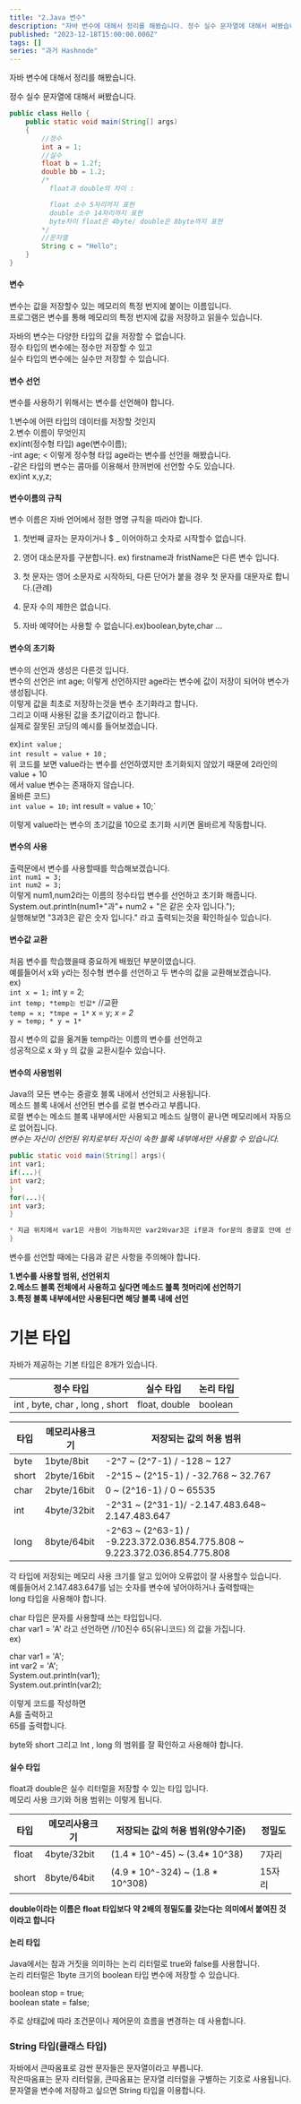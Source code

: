 ```yaml
---
title: "2.Java 변수"
description: "자바 변수에 대해서 정리를 해봤습니다. 정수 실수 문자열에 대해서 써봤습니다. public class Hello { public static void main(String[] args) { //정수 int a = 1; //실수 float b = 1.2f; double bb = 1.2; /* float과 double의 차이 : ..."
published: "2023-12-18T15:00:00.000Z"
tags: []
series: "과거 Hashnode"
---
```


자바 변수에 대해서 정리를 해봤습니다.

정수 실수 문자열에 대해서 써봤습니다.

```java
public class Hello {
    public static void main(String[] args)
    {
        //정수
        int a = 1;
        //실수
        float b = 1.2f;
        double bb = 1.2;
        /*
          float과 double의 차이 :

          float 소수 5자리까지 표현
          double 소수 14자리까지 표현
          byte차이 float은 4byte/ double은 8byte까지 표현
        */
        //문자열
        String c = "Hello";
    }
}
```

#### 변수

변수는 값을 저장할수 있는 메모리의 특정 번지에 붙이는 이름입니다.  
프로그램은 변수를 통해 메모리의 특정 번지에 값을 저장하고 읽을수 있습니다.

자바의 변수는 다양한 타입의 값을 저장할 수 없습니다.  
정수 타입의 변수에는 정수만 저장할 수 있고  
실수 타입의 변수에는 실수만 저장할 수 있습니다.

#### 변수 선언

변수를 사용하기 위해서는 변수를 선언해야 합니다.

1.변수에 어떤 타입의 데이터를 저장할 것인지  
2.변수 이름이 무엇인지  
ex)int(정수형 타입) age(변수이름);  
\-int age; &lt; 이렇게 정수형 타입 age라는 변수를 선언을 해봤습니다.  
\-같은 타입의 변수는 콤마를 이용해서 한꺼번에 선언할 수도 있습니다.  
ex)int x,y,z;

#### 변수이름의 규칙

변수 이름은 자바 언어에서 정한 명명 규칙을 따라야 합니다.

1. 첫번째 글자는 문자이거나 $ \_ 이어야하고 숫자로 시작할수 없습니다.
    
2. 영어 대소문자를 구분합니다. ex) firstname과 fristName은 다른 변수 입니다.
    
3. 첫 문자는 영어 소문자로 시작하되, 다른 단어가 붙을 경우 첫 문자를 대문자로 합니다.(관례)
    
4. 문자 수의 제한은 없습니다.
    
5. 자바 예약어는 사용할 수 없습니다.ex)boolean,byte,char ...
    

#### 변수의 초기화

변수의 선언과 생성은 다른것 입니다.  
변수의 선언은 int age; 이렇게 선언하지만 age라는 변수에 값이 저장이 되어야 변수가 생성됩니다.  
이렇게 값을 최초로 저장하는것을 변수 초기화라고 합니다.  
그리고 이때 사용된 값을 초기값이라고 합니다.  
실제로 잘못된 코딩의 예시를 들어보겠습니다.

ex)`int value` ;  
`int result = value + 10` ;  
위 코드를 보면 value라는 변수를 선언하였지만 초기화되지 않았기 때문에 2라인의 value + 10  
에서 value 변수는 존재하지 않습니다.  
올바른 코드)  
`int value = 10;` int result = value + 10;\`

이렇게 value라는 변수의 초기값을 10으로 초기화 시키면 올바르게 작동합니다.

#### 변수의 사용

출력문에서 변수를 사용할때를 학습해보겠습니다.  
`int num1 = 3;`  
`int num2 = 3;`  
이렇게 num1,num2라는 이름의 정수타입 변수를 선언하고 초기화 해줍니다.  
System.out.println(num1+"과"+ num2 + "은 같은 숫자 입니다.");  
실행해보면 "3과3은 같은 숫자 입니다." 라고 출력되는것을 확인하실수 있습니다.

#### 변수값 교환

처음 변수를 학습했을때 중요하게 배웠던 부분이였습니다.  
예를들어서 x와 y라는 정수형 변수를 선언하고 두 변수의 값을 교환해보겠습니다.  
ex)  
`int x = 1;` int y = 2;  
`int temp; *temp는 빈값*` //교환  
`temp = x; *tmpe = 1*` x = y; *x = 2*  
`y = temp; * y = 1*`

잠시 변수의 값을 옮겨둘 temp라는 이름의 변수를 선언하고  
성공적으로 x 와 y 의 값을 교환시킬수 있습니다.

#### 변수의 사용범위

Java의 모든 변수는 중괄호 블록 내에서 선언되고 사용됩니다.  
메소드 블록 내에서 선언된 변수를 로컬 변수라고 부릅니다.  
로컬 변수는 메소드 블록 내부에서만 사용되고 메소드 실행이 끝나면 메모리에서 자동으로 없어집니다.  
*변수는 자신이 선언된 위치로부터 자신이 속한 블록 내부에서만 사용할 수 있습니다.*

```java
public static void main(String[] args){
int var1;
if(...){
int var2;
}
for(...){
int var3;
}

* 지금 위치에서 var1은 사용이 가능하지만 var2와var3은 if문과 for문의 중괄호 안에 선언이 되어있기 때문에 바깥에서는 사용이 불가능 합니다. *
}
```

변수를 선언할 때에는 다음과 같은 사항을 주의해야 합니다.

**1.변수를 사용할 범위, 선언위치**  
**2.메소드 블록 전체에서 사용하고 싶다면 메소드 븚록 첫머리에 선언하기**  
**3.특정 블록 내부에서만 사용된다면 해당 블록 내에 선언**

# **기본 타입**

자바가 제공하는 기본 타입은 8개가 있습니다.

| 정수 타입 | 실수 타입 | 논리 타입 |
| --- | --- | --- |
| int , byte, char , long , short | float, double | boolean |

| 타입 | 메모리사용크기 | 저장되는 값의 허용 범위 |
| --- | --- | --- |
| byte | 1byte/8bit | \-2^7 ~ (2^7-1) / -128 ~ 127 |
| short | 2byte/16bit | \-2^15 ~ (2^15-1) / -32.768 ~ 32.767 |
| char | 2byte/16bit | 0 ~ (2^16-1) / 0 ~ 65535 |
| int | 4byte/32bit | \-2^31 ~ (2^31-1)/ -2.147.483.648~ 2.147.483.647 |
| long | 8byte/64bit | \-2^63 ~ (2^63-1) / -9.223.372.036.854.775.808 ~ 9.223.372.036.854.775.808 |

각 타입에 저장되는 메모리 사용 크기를 알고 있어야 오류없이 잘 사용할수 있습니다.  
예를들어서 2.147.483.647를 넘는 숫자를 변수에 넣어야하거나 출력할때는  
long 타입을 사용해야 합니다.

char 타입은 문자를 사용할때 쓰는 타입입니다.  
char var1 = 'A' 라고 선언하면 //10진수 65(유니코드) 의 값을 가집니다.  
ex)

char var1 = 'A';  
int var2 = 'A';  
System.out.println(var1);  
System.out.println(var2);

이렇게 코드를 작성하면  
A를 출력하고  
65를 출력합니다.

byte와 short 그리고 Int , long 의 범위를 잘 확인하고 사용해야 합니다.

#### 실수 타입

float과 double은 실수 리터럴을 저장할 수 있는 타입 입니다.  
메모리 사용 크기와 허용 범위는 이렇게 됩니다.

| 타입 | 메모리사용크기 | 저장되는 값의 허용 범위(양수기준) | 정밀도 |
| --- | --- | --- | --- |
| float | 4byte/32bit | (1.4 \* 10^-45) ~ (3.4\* 10^38) | 7자리 |
| short | 8byte/64bit | (4.9 \* 10^-324) ~ (1.8 \* 10^308) | 15자리 |

**double이라는 이름은 float 타입보다 약 2배의 정밀도를 갖는다는 의미에서 붙여진 것이라고 합니다**

#### 논리 타입

Java에서는 참과 거짓을 의미하는 논리 리터럴로 true와 false를 사용합니다.  
논리 리터럴은 1byte 크기의 boolean 타입 변수에 저장할 수 있습니다.

boolean stop = true;  
boolean state = false;

주로 상태값에 따라 조건문이나 제어문의 흐름을 변경하는 데 사용합니다.

### String 타입(클래스 타입)

자바에서 큰따옴표로 감싼 문자들은 문자열이라고 부릅니다.  
작은따옴표는 문자 리터럴을, 큰따옴표는 문자열 리터럴을 구별하는 기호로 사용됩니다.  
문자열을 변수에 저장하고 싶으면 String 타입을 이용합니다.